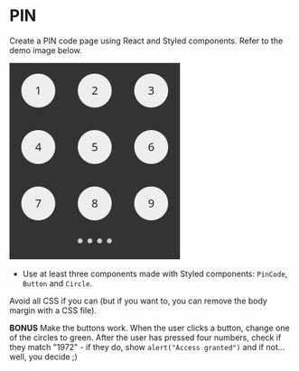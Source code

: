 # PIN

Create a PIN code page using React and Styled components. Refer to the demo image below.

![Example](demo.png)

- Use at least three components made with Styled components: `PinCode`, `Button` and `Circle`.

Avoid all CSS if you can (but if you want to, you can remove the body margin with a CSS file).

**BONUS** Make the buttons work. When the user clicks a button, change one of the circles to green. After the user has pressed four numbers, check if they match "1972" - if they do, show `alert("Access granted")` and if not... well, you decide ;)